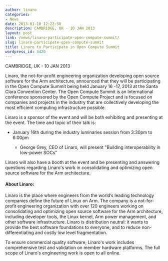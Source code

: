 ```yaml
---
author: linaro
categories:
- News
date: 2013-01-10 12:22:58
description: CAMBRIDGE, UK - 10 JAN 2013
layout: post
link: /news/linaro-participate-open-compute-summit/
slug: linaro-participate-open-compute-summit
title: Linaro to Participate in Open Compute Summit
wordpress_id: 4420
---
```


CAMBRIDGE, UK - 10 JAN 2013

Linaro, the not-for-profit engineering organization developing open source software for the Arm architecture, announced that they will be participating in the Open Compute Summit being held January 16 -17, 2013 at the Santa Clara Convention Center. The Open Compute Summit is an International conference sponsored by the Open Compute Project and is focused on companies and projects in the industry that are collectively developing the most efficient computing infrastructure possible.

Linaro is a sponsor of the event and will be both exhibiting and presenting at the event. The time and topic of their talk is:
	
  * January 16th during the industry luminaries session from 3:30pm to 6:00pm

	
    * George Grey, CEO of Linaro, will present "Building interoperability in low-power SOCs"

Linaro will also have a booth at the event and be presenting and answering questions regarding Linaro's work in consolidating and optimizing open source software for the Arm architecture.

#### **About Linaro:**

Linaro is the place where engineers from the world’s leading technology companies define the future of Linux on Arm. The company is a not-for-profit engineering organization with over 120 engineers working on consolidating and optimizing open source software for the Arm architecture, including developer tools, the Linux kernel, Arm power management, and other software infrastructure. Linaro is distribution neutral: it wants to provide the best software foundations to everyone, and to reduce non-differentiating and costly low level fragmentation.

To ensure commercial quality software, Linaro's work includes comprehensive test and validation on member hardware platforms. The full scope of Linaro's engineering work is open to all online.